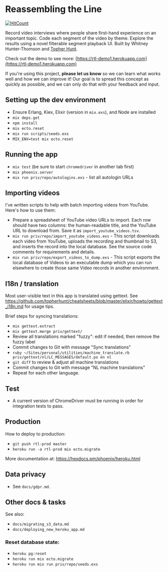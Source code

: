 # Reassembling the Line

[![HitCount](http://hits.dwyl.com/topherhunt/reassembling-the-line.svg)](http://hits.dwyl.com/topherhunt/reassembling-the-line)

Record video interviews where people share first-hand experience on an important topic. Code each segment of the video by theme. Explore the results using a novel filterable segment playback UI. Built by Whitney Hunter-Thomson and [Topher Hunt](topherhunt.com).

Check out the demo to see more: [https://rtl-demo1.herokuapp.com](https://rtl-demo1.herokuapp.com)

If you're using this project, **please let us know** so we can learn what works well and how we can improve it! Our goal is to spread this concept as quickly as possible, and we can only do that with your feedback and input.


## Setting up the dev environment

  * Ensure Erlang, Kiex, Elixir (version in `mix.exs`), and Node are installed
  * `mix deps.get`
  * `npm install`
  * `mix ecto.reset`
  * `mix run scripts/seeds.exs`
  * `MIX_ENV=test mix ecto.reset`


## Running the app

  * `mix test` (be sure to start `chromedriver` in another tab first)
  * `mix phoenix.server`
  * `mix run priv/repo/autologins.exs` - list all autologin URLs


## Importing videos

I've written scripts to help with batch importing videos from YouTube. Here's how to use them:

  * Prepare a spreadsheet of YouTube video URLs to import. Each row should have two columns: the human-readable title, and the YouTube URL to download from. Save it as `import_youtube_videos.tsv`.
  * `mix run priv/repo/import_youtube_videos.exs` - This script downloads each video from YouTube, uploads the recording and thumbnail to S3, and inserts the record into the local database. See the source code comments for requirements and details.
  * `mix run priv/repo/export_videos_to_dump.exs` - This script exports the local database of Videos to an executable dump which you can run elsewhere to create those same Video records in another environment.


## I18n / translation

Most user-visible text in this app is translated using gettext. See https://github.com/topherhunt/cheatsheets/blob/master/elixir/howto/gettext_i18n.md for usage tips.

Brief steps for syncing translations:

  - `mix gettext.extract`
  - `mix gettext.merge priv/gettext/`
  - Review all translations marked "fuzzy": edit if needed, then remove the fuzzy label
  - Commit changes to Git with message "Sync translations"
  - `ruby ~/Sites/personal/utilities/machine_translate.rb priv/gettext/nl/LC_MESSAGES/default.po en nl`
  - `git diff` to review & adjust all machine translations
  - Commit changes to Git with message "NL machine translations"
  - Repeat for each other language.


## Test

  * A current version of ChromeDriver must be running in order for integration tests to pass.


## Production

How to deploy to production:

  * `git push rtl-prod master`
  * `heroku run -a rtl-prod mix ecto.migrate`

More documentation at: https://hexdocs.pm/phoenix/heroku.html


## Data privacy

  * See `docs/gdpr.md`.


## Other docs & tasks

See also:

  * `docs/migrating_s3_data.md`
  * `docs/deploying_new_heroku_app.md`


### Reset database state:

  * `heroku pg:reset`
  * `heroku run mix ecto.migrate`
  * `heroku run mix run priv/repo/seeds.exs`
